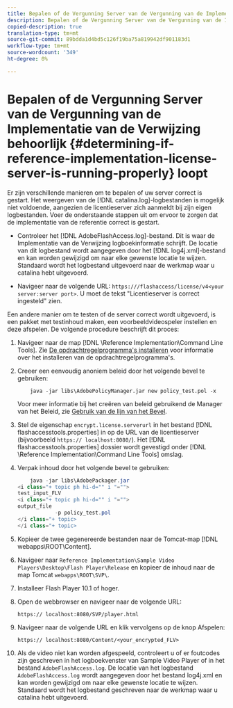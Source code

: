 ```yaml
---
title: Bepalen of de Vergunning Server van de Vergunning van de Implementatie van de Verwijzing behoorlijk loopt
description: Bepalen of de Vergunning Server van de Vergunning van de Implementatie van de Verwijzing behoorlijk loopt
copied-description: true
translation-type: tm+mt
source-git-commit: 89bdda1d4bd5c126f19ba75a819942df901183d1
workflow-type: tm+mt
source-wordcount: '349'
ht-degree: 0%

---
```



# Bepalen of de Vergunning Server van de Vergunning van de Implementatie van de Verwijzing behoorlijk {#determining-if-reference-implementation-license-server-is-running-properly} loopt

Er zijn verschillende manieren om te bepalen of uw server correct is gestart. Het weergeven van de [!DNL catalina.log]-logbestanden is mogelijk niet voldoende, aangezien de licentieserver zich aanmeldt bij zijn eigen logbestanden. Voer de onderstaande stappen uit om ervoor te zorgen dat de implementatie van de referentie correct is gestart.

* Controleer het [!DNL AdobeFlashAccess.log]-bestand. Dit is waar de Implementatie van de Verwijzing logboekinformatie schrijft. De locatie van dit logbestand wordt aangegeven door het [!DNL log4j.xml]-bestand en kan worden gewijzigd om naar elke gewenste locatie te wijzen. Standaard wordt het logbestand uitgevoerd naar de werkmap waar u catalina hebt uitgevoerd.

* Navigeer naar de volgende URL: `https:///flashaccess/license/v4<your server:server port>`. U moet de tekst &quot;Licentieserver is correct ingesteld&quot; zien.

Een andere manier om te testen of de server correct wordt uitgevoerd, is een pakket met testinhoud maken, een voorbeeldvideospeler instellen en deze afspelen. De volgende procedure beschrijft dit proces:

1. Navigeer naar de map [!DNL \Reference Implementation\Command Line Tools]. Zie [De opdrachtregelprogramma&#39;s installeren](../aaxs-reference-implementations/command-line-tools/aaxs-ref-impl-command-line-overview.md#installing-the-command-line-tools) voor informatie over het installeren van de opdrachtregelprogramma&#39;s.

1. Creeer een eenvoudig anoniem beleid door het volgende bevel te gebruiken:

   ```
       java -jar libs\AdobePolicyManager.jar new policy_test.pol -x
   ```

   Voor meer informatie bij het creëren van beleid gebruikend de Manager van het Beleid, zie [Gebruik van de lijn van het Bevel](../aaxs-reference-implementations/command-line-tools/policy-manager/command-line-usage.md).

1. Stel de eigenschap `encrypt.license.serverurl` in het bestand [!DNL flashaccesstools.properties] in op de URL van de licentieserver (bijvoorbeeld `https:// localhost:8080/`). Het [!DNL flashaccesstools.properties] dossier wordt gevestigd onder [!DNL \Reference Implementation\Command Line Tools] omslag.

1. Verpak inhoud door het volgende bevel te gebruiken:

   ```java
       java -jar libs\AdobePackager.jar  
   <i class="+ topic ph hi-d="" i "="">
   test_input_FLV  
   <i class="+ topic ph hi-d="" i "="">
   output_file  
               -p policy_test.pol 
   </i class="+ topic> 
   </i class="+ topic>
   ```

1. Kopieer de twee gegenereerde bestanden naar de Tomcat-map [!DNL webapps\ROOT\Content].
1. Navigeer naar `Reference Implementation\Sample Video Players\Desktop\Flash Player\Release` en kopieer de inhoud naar de map Tomcat `webapps\ROOT\SVP\`.
1. Installeer Flash Player 10.1 of hoger.
1. Open de webbrowser en navigeer naar de volgende URL:

   `https:// localhost:8080/SVP/player.html`
1. Navigeer naar de volgende URL en klik vervolgens op de knop Afspelen:

   `https:// localhost:8080/Content/<your_encrypted_FLV>`
1. Als de video niet kan worden afgespeeld, controleert u of er foutcodes zijn geschreven in het logboekvenster van Sample Video Player of in het bestand `AdobeFlashAccess.log`. De locatie van het logbestand `AdobeFlashAccess.log` wordt aangegeven door het bestand log4j.xml en kan worden gewijzigd om naar elke gewenste locatie te wijzen. Standaard wordt het logbestand geschreven naar de werkmap waar u catalina hebt uitgevoerd.
